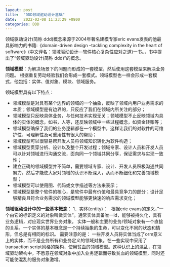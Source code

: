 ```yaml
---
layout: post
title:  "DDD领域驱动设计基础"
date:   2022-02-08 11:23:29 +0800
categories: DDD
---
```


领域驱动设计(简称 ddd)概念来源于2004年著名建模专家eric evans发表的他最具影响力的书籍:《domain-driven design –tackling complexity in the heart of software》(中文译名：领域驱动设计—软件核心复杂性应对之道)一书。，书中提出了“领域驱动设计(简称 ddd)”的概念。

**领域模型**：为解决场景下的问题而形成的一套模型，然后使用这套模型来解决业务问题。 根据重复劳动经验我们会形成一套模式。领域模型也一样会形成一套模式，他包括：实体、值对象、模块、领域服务。

领域模型具有以下特点：

 - 领域模型是对具有某个边界的领域的一个抽象，反映了领域内用户业务需求的本质；领域模型是有边界的，只反应了我们在领域内所关注的部分；
 - 领域模型只反映具体业务，与任何技术实现无关；领域模型不止反映领域内具体的实体的概念，如书，人等，还反映领域中一些过程概念，如资金转账等；
 - 领域模型确保了我们的业务逻辑都在一个模型中，这样让我们的对软件的可维护性、可理解性及可重用性有很大的帮助；
 - 领域模型可以很容易帮开发人员将领域知识转化为软件构造；
 - 领域模型贯穿分析、设计以及整个开发过程；领域专家、设计人员和开发人员可以针对领域进行沟通交流，面向同一个领域共同分享，保证需求与实现一致性；
 - 建立正确的领域模型并不简单，需要领域专家、设计、开发人员积极沟通共同努力，然后才能使大家对领域的认识不断深入，从而不断细化和完善领域模型；
 - 领域模型可以使用图、代码或文字描述等方法来表示；
 - 领域模型是整个软件的核心，是软件中最有价值和最具竞争力的部分；设计足够精良且符合业务需求的领域模型能够更快速的响应需求变化；


**领域驱动设计中的一些基本概念**：
1．实体(entity)：
&nbsp;&nbsp;根据eric evans的定义，”一个由它的标识定义的对象叫做实体”。通常实体具备唯一id，能够被持久化，具有业务逻辑，对应现实世界业务对象。
	实体一般和主要的业务/领域对象有一个直接的关系。一个实体的基本概念是一个持续抽象的生命，可以变化不同的状态和情形，但总是有相同的标识。
需要注意的是：
一些开发人员将实体当成了orm意义上的实体，而不是业务所有和业务定义的领域对象。在一些实现中采用了transaction script风格的架构，使用贫血的领域模型。这种认识上的混乱，在领域驱动架构中，不愿意在领域对象中加入业务逻辑而导致贫血的领域模型，同时还可能使混乱的服务对象激增。